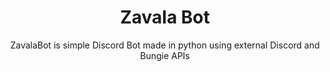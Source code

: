 <div align="center">
  <h1>Zavala Bot</h1>
  ZavalaBot is simple Discord Bot made in python using external Discord and Bungie APIs
</div>
